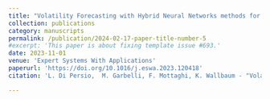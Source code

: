 ```yaml
---
title: "Volatility Forecasting with Hybrid Neural Networks methods for Risk Parity Investment Strategies"
collection: publications
category: manuscripts
permalink: /publication/2024-02-17-paper-title-number-5
#excerpt: 'This paper is about fixing template issue #693.'
date: 2023-11-01
venue: 'Expert Systems With Applications'
paperurl: 'https://doi.org/10.1016/j.eswa.2023.120418'
citation: 'L. Di Persio,  M. Garbelli, F. Mottaghi, K. Wallbaum - "Volatility Forecasting with Hybrid Neural Networks methods for Risk Parity Investment Strategies" Published in "Expert Systems With Applications" https://doi.org/10.1016/j.eswa.2023.120418'

---
```




